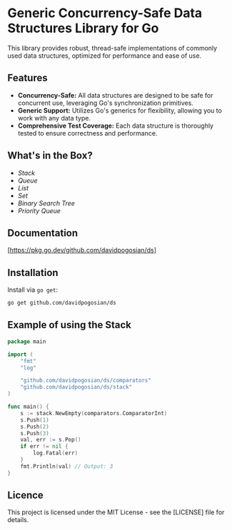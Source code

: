 # Generic Concurrency-Safe Data Structures Library for Go

This library provides robust, thread-safe implementations of commonly used data structures, optimized for performance and ease of use.

## Features

- **Concurrency-Safe:** All data structures are designed to be safe for concurrent use, leveraging Go's synchronization primitives.
- **Generic Support:** Utilizes Go's generics for flexibility, allowing you to work with any data type.
- **Comprehensive Test Coverage:** Each data structure is thoroughly tested to ensure correctness and performance.

## What's in the Box?

- *Stack*
- *Queue*
- *List*
- *Set*
- *Binary Search Tree*
- *Priority Queue*

## Documentation

[https://pkg.go.dev/github.com/davidpogosian/ds]

## Installation

Install via `go get`:

```bash
go get github.com/davidpogosian/ds
```

## Example of using the Stack

```go
package main

import (
	"fmt"
	"log"

	"github.com/davidpogosian/ds/comparators"
	"github.com/davidpogosian/ds/stack"
)

func main() {
	s := stack.NewEmpty(comparators.ComparatorInt)
	s.Push(1)
	s.Push(2)
	s.Push(3)
	val, err := s.Pop()
	if err != nil {
		log.Fatal(err)
	}
	fmt.Println(val) // Output: 3
}
```

## Licence

This project is licensed under the MIT License - see the [LICENSE] file for details.

